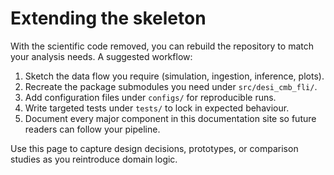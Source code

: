 # Extending the skeleton

With the scientific code removed, you can rebuild the repository to match your
analysis needs. A suggested workflow:

1. Sketch the data flow you require (simulation, ingestion, inference, plots).
2. Recreate the package submodules you need under `src/desi_cmb_fli/`.
3. Add configuration files under `configs/` for reproducible runs.
4. Write targeted tests under `tests/` to lock in expected behaviour.
5. Document every major component in this documentation site so future readers
   can follow your pipeline.

Use this page to capture design decisions, prototypes, or comparison studies as
you reintroduce domain logic.
